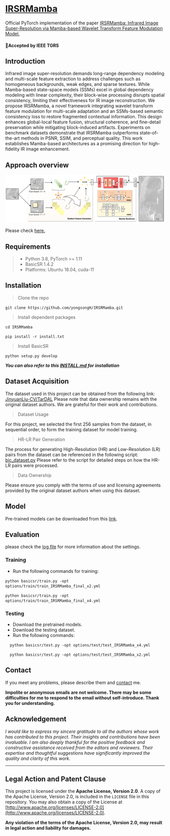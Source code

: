 # [IRSRMamba](http://arxiv.org/abs/2405.09873)
Official PyTorch implementation of the paper [IRSRMamba: Infrared Image Super-Resolution via Mamba-based Wavelet Transform Feature Modulation Model.](https://doi.org/10.1109/TGRS.2025.3584385)

#### 🚩Accepted by IEEE TGRS


## Introduction

Infrared image super-resolution demands long-range dependency modeling and multi-scale feature extraction to address challenges such as homogeneous backgrounds, weak edges, and sparse textures. While Mamba-based state-space models (SSMs) excel in global dependency modeling with linear complexity, their block-wise processing disrupts spatial consistency, limiting their effectiveness for IR image reconstruction. We propose IRSRMamba, a novel framework integrating wavelet transform feature modulation for multi-scale adaptation and an SSMs-based semantic consistency loss to restore fragmented contextual information. This design enhances global-local feature fusion, structural coherence, and fine-detail preservation while mitigating block-induced artifacts. Experiments on benchmark datasets demonstrate that IRSRMamba outperforms state-of-the-art methods in PSNR, SSIM, and perceptual quality. This work establishes Mamba-based architectures as a promising direction for high-fidelity IR image enhancement.

## Approach overview

![IRSRMamba](experiments/pretrained_models/IRSRMamba.png)


Please check [here.](https://github.com/yongsongH/IRSRMamba/blob/3fb448b0efaa5ded1bd2b878d9535e256f99509f/experiments/pretrained_models/vis.pdf)


## Requirements
> - Python 3.8, PyTorch >= 1.11
> - BasicSR 1.4.2
> - Platforms: Ubuntu 18.04, cuda-11



## Installation
>  Clone the repo
```
git clone https://github.com/yongsongH/IRSRMamba.git
```
> Install dependent packages
```
cd IRSRMamba
```
```
pip install -r install.txt
```
> Install BasicSR
```
python setup.py develop
```
***You can also refer to this [INSTALL.md](https://github.com/XPixelGroup/BasicSR/blob/master/docs/INSTALL.md) for installation***

## Dataset Acquisition
The dataset used in this project can be obtained from the following link:
[JinyuanLiu-CV/TarDAL](https://github.com/JinyuanLiu-CV/TarDAL)
Please note that data ownership remains with the original dataset authors. We are grateful for their work and contributions.
> Dataset Usage

For this project, we selected the first 256 samples from the dataset, in sequential order, to form the training dataset for model training.
>  HR-LR Pair Generation

The process for generating High-Resolution (HR) and Low-Resolution (LR) pairs from the dataset can be referenced in the following script:
[bic_dataset.py](https://github.com/yongsongH/IRSRMamba/blob/main/bic_dataset.py)
Please refer to the script for detailed steps on how the HR-LR pairs were processed.

>  Data Ownership

Please ensure you comply with the terms of use and licensing agreements provided by the original dataset authors when using this dataset.

## Model

Pre-trained models can be downloaded from this [link](https://figshare.com/articles/dataset/IRSRMamba_Infrared_Image_Super-Resolution_via_Mamba-based_Wavelet_Transform_Feature_Modulation_Model/25835938).

## Evaluation

please check the [log file](https://github.com/yongsongH/IRSRMamba/blob/main/results/0515_SPL_IRSRMamba_Final_x2/test_0515_SPL_IRSRMamba_Final_x2_20240516_171818.log) for more information about the settings.

### Training
- Run the following commands for training:
```
python basicsr/train.py -opt options/train/train_IRSRMamba_final_x2.yml
```
```
python basicsr/train.py -opt options/train/train_IRSRMamba_final_x4.yml
```
    
### Testing
- Download the pretrained models.
- Download the testing dataset.
- Run the following commands:
```
  python basicsr/test.py -opt options/test/test_IRSRMamba_x4.yml
```
```
  python basicsr/test.py -opt options/test/test_IRSRMamba_x2.yml
```

## Contact

If you meet any problems, please describe them and [contact](https://hyongsong.work/) me. 

**Impolite or anonymous emails are not welcome. There may be some difficulties for me to respond to the email without self-introduce. Thank you for understanding.**

## Acknowledgement
*I would like to express my sincere gratitude to all the authors whose work has contributed to this project. Their insights and contributions have been invaluable. I am also deeply thankful for the positive feedback and constructive assistance received from the editors and reviewers. Their expertise and thoughtful suggestions have significantly improved the quality and clarity of this work.*


---

## Legal Action and Patent Clause
This project is licensed under the **Apache License, Version 2.0**.
A copy of the Apache License, Version 2.0, is included in the `LICENSE` file in this repository. You may also obtain a copy of the License at [http://www.apache.org/licenses/LICENSE-2.0](http://www.apache.org/licenses/LICENSE-2.0).

**Any violation of the terms of the Apache License, Version 2.0, may result in legal action and liability for damages.**
